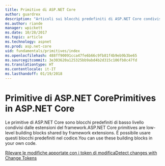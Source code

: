 ```yaml
---
title: Primitive di ASP.NET Core
author: guardrex
description: "Articoli sui blocchi predefiniti di ASP.NET Core condivisi dalle estensioni del framework che è possibile usare nel codice."
ms.author: riande
manager: wpickett
ms.date: 10/28/2017
ms.topic: article
ms.technology: aspnet
ms.prod: asp.net-core
uid: fundamentals/primitives/index
ms.openlocfilehash: 488ff90091cca47fe6b66c9fb81f4b9eb9b3be65
ms.sourcegitcommit: 3e303620a125325bb9abd4b2d315c106fb8c47fd
ms.translationtype: HT
ms.contentlocale: it-IT
ms.lasthandoff: 01/19/2018
---
```

# <a name="primitives-in-aspnet-core"></a><span data-ttu-id="0e7f8-103">Primitive di ASP.NET Core</span><span class="sxs-lookup"><span data-stu-id="0e7f8-103">Primitives in ASP.NET Core</span></span>

<span data-ttu-id="0e7f8-104">Le primitive di ASP.NET Core sono blocchi predefiniti di basso livello condivisi dalle estensioni del framework.</span><span class="sxs-lookup"><span data-stu-id="0e7f8-104">ASP.NET Core primitives are low-level building blocks shared by framework extensions.</span></span> <span data-ttu-id="0e7f8-105">È possibile usare questi blocchi predefiniti nel codice.</span><span class="sxs-lookup"><span data-stu-id="0e7f8-105">You can use these building blocks in your own code.</span></span>

[<span data-ttu-id="0e7f8-106">Rilevare le modifiche apportate con i token di modifica</span><span class="sxs-lookup"><span data-stu-id="0e7f8-106">Detect changes with Change Tokens</span></span>](xref:fundamentals/primitives/change-tokens)
